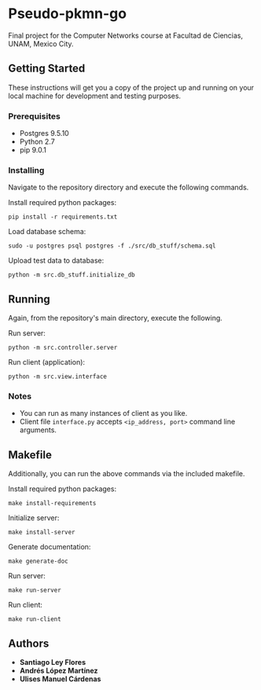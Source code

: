 # Pseudo-pkmn-go
Final project for the Computer Networks course at Facultad de Ciencias, UNAM, Mexico City. 

## Getting Started
These instructions will get you a copy of the project up and running on your local machine for development and testing purposes.

### Prerequisites

* Postgres 9.5.10
* Python 2.7
* pip 9.0.1

### Installing

Navigate to the repository directory and execute the following commands. 

Install required python packages:

```
pip install -r requirements.txt
```

Load database schema:

```
sudo -u postgres psql postgres -f ./src/db_stuff/schema.sql
```

Upload test data to database:

```
python -m src.db_stuff.initialize_db
```

## Running

Again, from the repository's main directory, execute the following.

Run server:

```
python -m src.controller.server
```

Run client (application):
```
python -m src.view.interface
```

### Notes

* You can run as many instances of client as you like.
* Client file `interface.py` accepts `<ip_address, port>` command line arguments.

## Makefile

Additionally, you can run the above commands via the included makefile.

Install required python packages:

```
make install-requirements
```

Initialize server:

```
make install-server
```

Generate documentation:

```
make generate-doc
```

Run server:

```
make run-server
```

Run client:

```
make run-client
```

## Authors

* **Santiago Ley Flores**
* **Andrés López Martínez**
* **Ulises Manuel Cárdenas**
